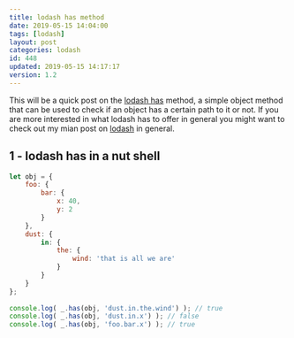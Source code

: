 ```yaml
---
title: lodash has method
date: 2019-05-15 14:04:00
tags: [lodash]
layout: post
categories: lodash
id: 448
updated: 2019-05-15 14:17:17
version: 1.2
---
```


This will be a quick post on the [lodash has](https://lodash.com/docs/4.17.11#has) method, a simple object method that can be used to check if an object has a certain path to it or not. If you are more interested in what lodash has to offer in general you might want to check out my mian post on [lodash](/2019/02/15/lodash/) in general.

<!-- more -->

## 1 - lodash has in a nut shell

```js
let obj = {
    foo: {
        bar: {
            x: 40,
            y: 2
        }
    },
    dust: {
        in: {
            the: {
                wind: 'that is all we are'
            }
        }
    }
};
 
console.log( _.has(obj, 'dust.in.the.wind') ); // true
console.log( _.has(obj, 'dust.in.x') ); // false
console.log( _.has(obj, 'foo.bar.x') ); // true

```